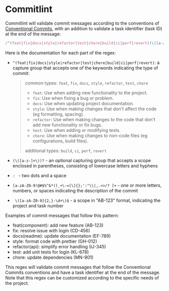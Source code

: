 # Commitlint

Commitlint will validate commit messages according to the conventions of [Conventional Commits](https://www.conventionalcommits.org/en/v1.0.0/), with an addition to validate a task identifier (task ID) at the end of the message:

```javascript
/^(feat|fix|docs|style|refactor|test|chore|build|ci|perf|revert)(\([a-z-]+\))?: [a-zA-Z0-9!@#$%^&*()_+\-=[\]{};':"\\|,.<>/? ]+ \([a-zA-Z0-9]{2,}-\d+\)$/;
```

Here is the documentation for each part of the regex:

-   `^(feat|fix|docs|style|refactor|test|chore|build|ci|perf|revert)`: a capture group that accepts one of the keywords indicating the type of commit:

    > common types: `feat`, `fix`, `docs`, `style`, `refactor`, `test`, `chore`
    >
    > -   `feat`: Use when adding new functionality to the project.
    > -   `fix`: Use when fixing a bug or problem.
    > -   `docs`: Use when updating project documentation.
    > -   `style`: Use when making changes that don't affect the code (eg formatting, spacing).
    > -   `refactor`: Use when making changes to the code that don't add new functionality or fix bugs.
    > -   `test`: Use when adding or modifying tests.
    > -   `chore`: Use when making changes to non-code files (eg configurations, build files).
    >
    > additional types: `build`, `ci`, `perf`, `revert`

-   `(\([a-z-]+\))?` - an optional capturing group that accepts a scope enclosed in parentheses, consisting of lowercase letters and hyphens
-   `: ` - two dots and a space
-   `[a-zA-Z0-9!@#$%^&*()_+\-=[\]{};':"\\|,.<>/? ]+` - one or more letters, numbers, or spaces indicating the description of the commit
-   ` \([a-zA-Z0-9]{2,}-\d+\)$` - a scope in "AB-123" format, indicating the project and task number

Examples of commit messages that follow this pattern:

-   feat(component): add new feature (AB-123)
-   fix: resolve issue with login (CD-456)
-   docs(readme): update documentation (EF-789)
-   style: format code with prettier (GH-012)
-   refactor(api): simplify error handling (IJ-345)
-   test: add unit tests for login (KL-678)
-   chore: update dependencies (MN-901)

This regex will validate commit messages that follow the Conventional Commits conventions and have a task identifier at the end of the message. Note that this regex can be customized according to the specific needs of the project.

